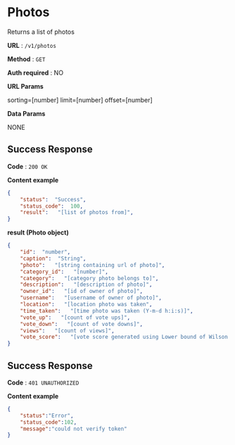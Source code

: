 # Photos

Returns a list of photos

**URL** : `/v1/photos`

**Method** : `GET`

**Auth required** : NO

**URL Params**

sorting=[number]
limit=[number]
offset=[number]

**Data Params**

NONE

## Success Response

**Code** : `200 OK`

**Content example**

```json
{
    "status":  "Success",
    "status_code":  100,
    "result":   "[list of photos from]",
}
```
**result (Photo object)**
```json
{
    "id":  "number",
    "caption":  "String",
    "photo":   "[string containing url of photo]",
    "category_id":   "[number]",
    "category":   "[category photo belongs to]",
    "description":   "[description of photo]",
    "owner_id":   "[id of owner of photo]",
    "username":   "[username of owner of photo]",
    "location":   "[location photo was taken",
    "time_taken":   "[time photo was taken (Y-m-d h:i:s)]",
    "vote_up":   "[count of vote ups]",
    "vote_down":   "[count of vote downs]",
    "views":   "[count of views]",
    "vote_score":   "[vote score generated using Lower bound of Wilson score confidence interval for a Bernoulli parameter]",
}
```

## Success Response

**Code** : `401 UNAUTHORIZED`

**Content example**

```json
{
    "status":"Error",
    "status_code":102,
    "message":"could not verify token"
}
```